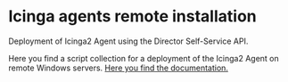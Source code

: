 # Icinga agents remote installation

Deployment of Icinga2 Agent using the Director Self-Service API.

Here you find a script collection for a deployment of the Icinga2 Agent on remote Windows servers. [Here you find the documentation.](./deploy_Icinga_agents_remotely.pdf)

